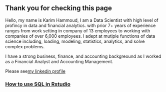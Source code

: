 ## Thank you for checking this page
Hello, my name is Karim Hammoud, I am a Data Scientist with high level of profincy in data and financial analytics. with prior 7+ years of experience ranges from work setting in company of 13 employees to working with companies of over 6,000 employees. I adept at mutiple functions of data science including,  loading, modeling, statistics,  analytics, and solve complex problems.

I have a strong business, finance, and accounting backgreound as I worked as a Financial Analyst and Accounting Management. 

Please see[my linkedin profile](https://www.linkedin.com/in/karimhamoud/)

### [How to use SQL in Rstudio](https://rpubs.com/karim7mod/656751)


